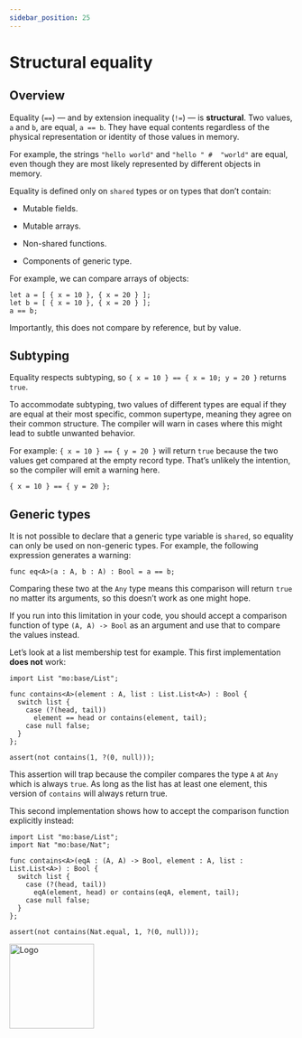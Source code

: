 ```yaml
---
sidebar_position: 25
---
```


# Structural equality

## Overview

Equality (`==`) — and by extension inequality (`!=`) — is **structural**. Two values, `a` and `b`, are equal, `a == b`. They have equal contents regardless of the physical representation or identity of those values in memory.

For example, the strings `"hello world"` and `"hello " #  "world"` are equal, even though they are most likely represented by different objects in memory.

Equality is defined only on `shared` types or on types that don’t contain:

- Mutable fields.

- Mutable arrays.

- Non-shared functions.

- Components of generic type.

For example, we can compare arrays of objects:

``` motoko run
let a = [ { x = 10 }, { x = 20 } ];
let b = [ { x = 10 }, { x = 20 } ];
a == b;
```

Importantly, this does not compare by reference, but by value.

## Subtyping

Equality respects subtyping, so `{ x = 10 } == { x = 10; y = 20 }` returns `true`.

To accommodate subtyping, two values of different types are equal if they are equal at their most specific, common supertype, meaning they agree on their common structure. The compiler will warn in cases where this might lead to subtle unwanted behavior.

For example: `{ x = 10 } == { y = 20 }` will return `true` because the two values get compared at the empty record type. That’s unlikely the intention, so the compiler will emit a warning here.

``` motoko run
{ x = 10 } == { y = 20 };
```

## Generic types

It is not possible to declare that a generic type variable is `shared`, so equality can only be used on non-generic types. For example, the following expression generates a warning:

``` motoko run
func eq<A>(a : A, b : A) : Bool = a == b;
```

Comparing these two at the `Any` type means this comparison will return `true` no matter its arguments, so this doesn’t work as one might hope.

If you run into this limitation in your code, you should accept a comparison function of type `(A, A) -> Bool` as an argument and use that to compare the values instead.

Let’s look at a list membership test for example. This first implementation **does not** work:

``` motoko run
import List "mo:base/List";

func contains<A>(element : A, list : List.List<A>) : Bool {
  switch list {
    case (?(head, tail))
      element == head or contains(element, tail);
    case null false;
  }
};

assert(not contains(1, ?(0, null)));
```

This assertion will trap because the compiler compares the type `A` at `Any` which is always `true`. As long as the list has at least one element, this version of `contains` will always return true.

This second implementation shows how to accept the comparison function explicitly instead:

``` motoko run
import List "mo:base/List";
import Nat "mo:base/Nat";

func contains<A>(eqA : (A, A) -> Bool, element : A, list : List.List<A>) : Bool {
  switch list {
    case (?(head, tail))
      eqA(element, head) or contains(eqA, element, tail);
    case null false;
  }
};

assert(not contains(Nat.equal, 1, ?(0, null)));
```

<img src="https://github.com/user-attachments/assets/844ca364-4d71-42b3-aaec-4a6c3509ee2e" alt="Logo" width="150" height="150" />